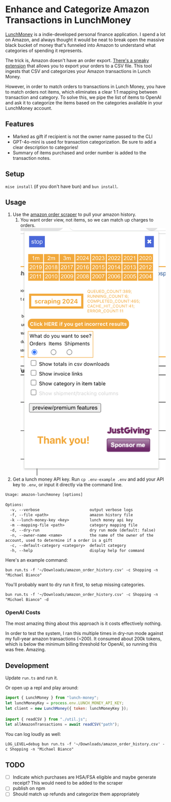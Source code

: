 # Enhance and Categorize Amazon Transactions in LunchMoney

[LunchMoney](https://mikebian.co/lunchmoney) is a indie-developed personal finance application. I spend a lot on Amazon, and always thought it would be neat to break open the massive black bucket of money that's funneled into Amazon to understand what categories of spending it represents.

The trick is, Amazon doesn't have an order export. [There's a sneaky extension](https://github.com/philipmulcahy/azad) that allows you to export your orders to a CSV file. This tool ingests that CSV and categorizes your Amazon transactions in Lunch Money.

However, in order to match orders to transactions in Lunch Money, you have to match orders not items, which eliminates a clear 1:1
mapping between transaction and category. To solve this, we pipe the list of items to OpenAI and ask it to categorize the items
based on the categories available in your LunchMoney account.

## Features

- Marked as gift if recipient is not the owner name passed to the CLI
- GPT-4o-mini is used for transaction categorization. Be sure to add a clear description to categories!
- Summary of items purchased and order number is added to the transaction notes.

## Setup

`mise install` (if you don't have bun) and `bun install`.

## Usage

1. Use the [amazon order scraper](https://github.com/philipmulcahy/azad) to pull your amazon history.
   1. You want order view, not items, so we can match up charges to orders.![azad example](azad.png)
2. Get a lunch money API key. Run `cp .env-example .env` and add your API key to `.env`, or input it directly via the command line.

```shell
Usage: amazon-lunchmoney [options]

Options:
  -v, --verbose                      output verbose logs
  -f, --file <path>                  amazon history file
  -k --lunch-money-key <key>         lunch money api key
  -m --mapping-file <path>           category mapping file
  -d, --dry-run                      dry run mode (default: false)
  -n, --owner-name <name>            the name of the owner of the account, used to determine if a order is a gift
  -c, --default-category <category>  default category
  -h, --help                         display help for command
```

Here's an example command:

```shell
bun run.ts -f '~/Downloads/amazon_order_history.csv' -c Shopping -n "Michael Bianco"
```

You'll probably want to dry run it first, to setup missing categories.

```shell
bun run.ts -f '~/Downloads/amazon_order_history.csv' -c Shopping -n "Michael Bianco" -d
```

### OpenAI Costs

The most amazing thing about this approach is it costs effectively nothing.

In order to test the system, I ran this multiple times in dry-run mode against my full-year amazon transactions (~200). It consumed about 200k tokens, which is below the minimum billing threshold for OpenAI, so running this was free. Amazing.

## Development

Update `run.ts` and run it.

Or open up a repl and play around:

```javascript
import { LunchMoney } from "lunch-money";
let lunchMoneyKey = process.env.LUNCH_MONEY_API_KEY;
let client = new LunchMoney({ token: lunchMoneyKey });

import { readCSV } from "./util.js";
let allAmazonTransactions = await readCSV("path");
```

You can log loudly as well:

```shell
LOG_LEVEL=debug bun run.ts -f '~/Downloads/amazon_order_history.csv' -c Shopping -n "Michael Bianco"
```

## TODO

- [ ] Indicate which purchases are HSA/FSA eligible and maybe generate receipt? This would need to be added to the scraper
- [ ] publish on npm
- [ ] Should match up refunds and categorize them appropriately
